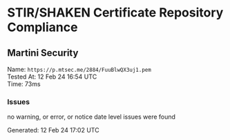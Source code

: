 # STIR/SHAKEN Certificate Repository Compliance

## Martini Security

Name: `https://p.mtsec.me/2884/FuuBlwQX3uj1.pem`\
Tested At: 12 Feb 24 16:54 UTC\
Time: 73ms

### Issues

no warning, or error, or notice date level issues were found

Generated: 12 Feb 24 17:02 UTC